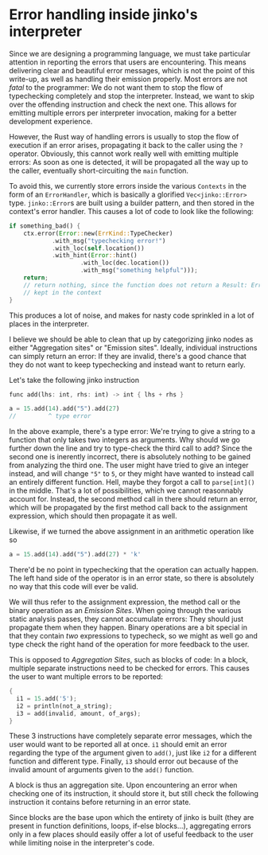 # Error handling inside jinko's interpreter

Since we are designing a programming language, we must take particular
attention in reporting the errors that users are encountering. This means
delivering clear and beautiful error messages, which is not the point of this
write-up, as well as handling their emission properly. Most errors are not
*fatal* to the programmer: We do not want them to stop the flow of typechecking
completely and stop the interpreter. Instead, we want to skip over the
offending instruction and check the next one. This allows for emitting multiple
errors per interpreter invocation, making for a better development experience.

However, the Rust way of handling errors is usually to stop the flow of
execution if an error arises, propagating it back to the caller using the `?`
operator. Obviously, this cannot work really well with emitting multiple
errors: As soon as one is detected, it will be propagated all the way up to the
caller, eventually short-circuiting the `main` function.

To avoid this, we currently store errors inside the various `Contexts` in the
form of an `ErrorHandler`, which is basically a glorified `Vec<jinko::Error>`
type. `jinko::Error`s are built using a builder pattern, and then stored in the
context's error handler. This causes a lot of code to look like the following:

```rust
if something_bad() {
    ctx.error(Error::new(ErrKind::TypeChecker)
		    .with_msg("typechecking error!")
		    .with_loc(self.location())
		    .with_hint(Error::hint()
				    .with_loc(dec.location())
				    .with_msg("something helpful")));
    return;
    // return nothing, since the function does not return a Result: Errors are
    // kept in the context
}
```

This produces a lot of noise, and makes for nasty code sprinkled in a lot of
places in the interpreter.

I believe we should be able to clean that up by categorizing jinko nodes as
either "Aggregation sites" or "Emission sites". Ideally, individual
instructions can simply return an error: If they are invalid, there's a good
chance that they do not want to keep typechecking and instead want to return early.

Let's take the following jinko instruction

```rust
func add(lhs: int, rhs: int) -> int { lhs + rhs }

a = 15.add(14).add("5").add(27)
//		   ^ type error
```

In the above example, there's a type error: We're trying to give a string to a
function that only takes two integers as arguments. Why should we go further
down the line and try to type-check the third call to add? Since the second one
is inerently incorrect, there is absolutely nothing to be gained from analyzing
the third one. The user might have tried to give an integer instead, and will
change `"5"` to `5`, or they might have wanted to instead call an entirely
different function. Hell, maybe they forgot a call to `parse[int]()` in the
middle. That's a lot of possibilities, which we cannot reasonnably account for.
Instead, the second method call in there should return an error, which will be
propagated by the first method call back to the assignment expression, which
should then propagate it as well.

Likewise, if we turned the above assignment in an arithmetic operation like so

```rust
a = 15.add(14).add("5").add(27) * 'k'
```

There'd be no point in typechecking that the operation can actually happen. The
left hand side of the operator is in an error state, so there is absolutely no
way that this code will ever be valid.

We will thus refer to the assignment expression, the method call or the binary
operation as an *Emission Sites*. When going through the various static
analysis passes, they cannot accumulate errors: They should just propagate them
when they happen. Binary operations are a bit special in that they contain
*two* expressions to typecheck, so we might as well go and type check the right
hand of the operation for more feedback to the user.

This is opposed to *Aggregation Sites*, such as blocks of code: In a block,
multiple separate instructions need to be checked for errors. This causes the
user to want multiple errors to be reported:

```rust
{
  i1 = 15.add('5');
  i2 = println(not_a_string);
  i3 = add(invalid, amount, of_args);
}
```

These 3 instructions have completely separate error messages, which the user
would want to be reported all at once. `i1` should emit an error regarding the
type of the argument given to `add()`, just like `i2` for a different function
and different type. Finally, `i3` should error out because of the invalid amount
of arguments given to the `add()` function.

A block is thus an aggregation site. Upon encountering an error when checking
one of its instruction, it should store it, but still check the following
instruction it contains before returning in an error state.

Since blocks are the base upon which the entirety of jinko is built (they are
present in function definitions, loops, if-else blocks...), aggregating errors
only in a few places should easily offer a lot of useful feedback to the user
while limiting noise in the interpreter's code.
